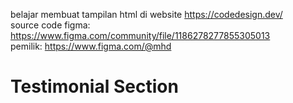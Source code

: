 belajar membuat tampilan html di website https://codedesign.dev/   
source code figma: https://www.figma.com/community/file/1186278277855305013   
pemilik: https://www.figma.com/@mhd   

# Testimonial Section 
